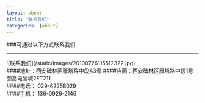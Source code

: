 ```yaml
---
layout: about
title: "联系我们"
categories: [about]
---
```


###可通过以下方式联系我们
<hr>
![联系我们](/static/images/20100726115512322.jpg)
<br>
####地址：西安碑林区雁塔路中段43号 
####店面：西安碑林区雁塔路中段1号颐高电脑城2FT211
<br>
####电话：<span class="glyphicon glyphicon-phone-alt"> </span>  029-62258029 
	
<br>
####手机：<span class="glyphicon glyphicon-earphone"> </span>  136-0926-2146
